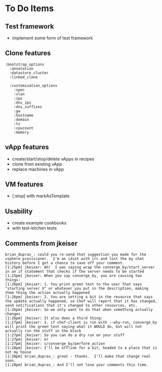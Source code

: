 To Do Items
===========

Test framework
--------------

  - implement some form of test framework

Clone features
--------------

    :bootstrap_options
      :annotation
      :datastore_cluster
      :linked_clone

      :customization_options
        :spec
        :vlan
        :ips
        :dns_ips
        :dns_suffixes
        :gw
        :hostname
        :domain
        :tz
        :cpucount
        :memory

vApp features
-------------

  - create/start/stop/delete vApps in recipes
  - clone from existing vApp
  - replace machines in vApp

VM features
-----------

  - [:stop] with markAsTemplate

Usability
---------

  - create example cookbooks
  - with test-kitchen tests


Comments from jkeiser
---------------------

    brian_dupras_: could you re-send that suggestion you made for the vsphere provisioner.  I'm an idiot with irc and lost the my chat history before I got a chance to save off your comment.
    [1:25pm] jkeiser: Ah!  I was saying wrap the converge_by/start_server in an if statement that checks if the server needs to be started
    [1:25pm] jkeiser: When you say converge_by, you are causing two things:
    [1:26pm] jkeiser: 1. You print green text to the user that says "starting server X" or whatever you put in the description, making them thing the action actually happened
    [1:26pm] jkeiser: 2. You are setting a bit in the resource that says the update actually happened, so Chef will report that it has changed, send notifications that it's changed to other resources, etc.
    [1:26pm] jkeiser: So we only want to do that when something actually changes
    [1:26pm] jkeiser: It also does a third thing:
    [1:27pm] jkeiser: 3. if chef-client is run with --why-run, converge_by will print the green text saying what it WOULD do, but will not actually run the stuff in the block
    [1:27pm] jkeiser: So you can do a dry run on your stuff
    [1:27pm] jkeiser: er
    [1:27pm] jkeiser: s/converge_by/perform_action
    [1:28pm] jkeiser: I'll be offline for a bit, headed to a place that is not my house
    [1:28pm] brian_dupras_: great - thanks.  I'll make that change real soon.
    [1:28pm] brian_dupras_: And I'll not lose your comments this time.